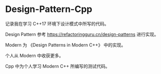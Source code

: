 # Design-Pattern-Cpp

记录我在学习 C++17 环境下设计模式中所写的代码。

Design Pattern 参考 https://refactoringguru.cn/design-patterns 进行实现。

Modern 为 《Design Patterns in Modern C++》 中的实现。

个人从 Modern 中收获更多。

Cpp 中为个人学习 Modern C++ 所编写的测试代码。